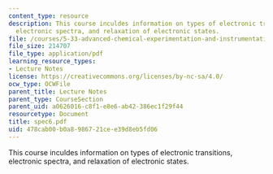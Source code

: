 ```yaml
---
content_type: resource
description: This course inculdes information on types of electronic transitions,
  electronic spectra, and relaxation of electronic states.
file: /courses/5-33-advanced-chemical-experimentation-and-instrumentation-fall-2007/478cab00b0a8986721cee39d8eb5fd06_spec6.pdf
file_size: 214707
file_type: application/pdf
learning_resource_types:
- Lecture Notes
license: https://creativecommons.org/licenses/by-nc-sa/4.0/
ocw_type: OCWFile
parent_title: Lecture Notes
parent_type: CourseSection
parent_uid: a0626016-c8f1-e8e6-ab42-386ec1f29f44
resourcetype: Document
title: spec6.pdf
uid: 478cab00-b0a8-9867-21ce-e39d8eb5fd06
---
```

This course inculdes information on types of electronic transitions, electronic spectra, and relaxation of electronic states.